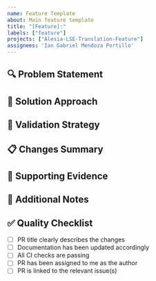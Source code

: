 ```yaml
---
name: Feature Template
about: Main feature template
title: "[Feature]:"
labels: ["feature"]
projects: ["Alesia-LSE-Translation-Feature"]
assignees: 'Ian Gabriel Mendoza Portillo'
---
```


## 🔍 Problem Statement
<!-- Clearly describe the problem or requirement this PR addresses. What business or technical need does it fulfill? -->

## 🤔️ Solution Approach
<!-- Explain your approach to solving the problem. Include:
- Technical decisions made and their rationale
- Design patterns or algorithms used
- Dependencies added or modified
- Architecture changes, if any -->

## 🧪 Validation Strategy
<!-- Describe how you've validated your solution:
- Testing methodology used
- Edge cases considered
- Performance benchmarks, if relevant
- Security considerations addressed -->

## 📋 Changes Summary
<!-- Provide a concise summary of the changes introduced:
- New features added
- Components modified
- Refactored sections
- Config changes
- Database modifications -->

## 📸 Supporting Evidence
<!-- Include evidence demonstrating the solution works:
- Screenshots
- Performance metrics
- Links to successful test runs
- Other relevant evidence -->

## 📝 Additional Notes
<!-- Any supplementary information reviewers should know. -->

## ✅ Quality Checklist

- [ ] PR title clearly describes the changes
- [ ] Documentation has been updated accordingly
- [ ] All CI checks are passing
- [ ] PR has been assigned to me as the author
- [ ] PR is linked to the relevant issue(s)